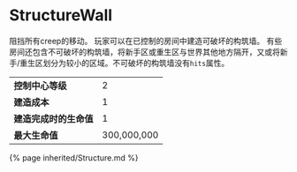 # StructureWall

<img src="img/wall.png" alt="" align="right" />

阻挡所有creep的移动。
玩家可以在已控制的房间中建造可破坏的构筑墙。
有些房间还包含不可破坏的构筑墙，将新手区或重生区与世界其他地方隔开，又或将新手/重生区划分为较小的区域。不可破坏的构筑墙没有`hits`属性。
	
<table class="table gameplay-info">
    <tbody>
    <tr>
        <td><strong>控制中心等级</strong></td>
        <td>2</td>
    </tr>
    <tr>
        <td><strong>建造成本</strong></td>
        <td>1</td>
    </tr>
    <tr>
        <td><strong>建造完成时的生命值</strong></td>
        <td>1</td>
    </tr>
    <tr>
        <td><strong>最大生命值</strong></td>
        <td>300,000,000</td>
    </tr>
    </tbody>
</table>

{% page inherited/Structure.md %}



